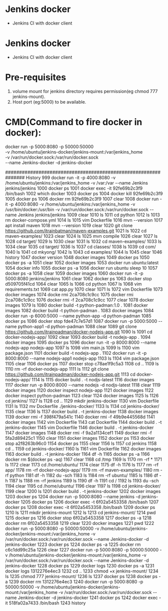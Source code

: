 # Jenkins docker
* Jenkins CI with docker client

# Jenkins docker
* Jenkins CI with docker client

# Pre-requisites

1. volume mount for jenkins directory requires permission(eg chmod 777 jenkins-mount).
2. Host port (eg:5000) to be available.
 

# CMD(Command to fire docker in docker): 
docker run -p 5000:8080 -p 50000:50000 \
           -v /home/ubuntu/jenkins-docker/jenkins-mount:/var/jenkins_home \
           -v /var/run/docker.sock:/var/run/docker.sock \
           --name Jenkins-docker -d jenkins-docker


###############################################################
History
 999  docker run -it -p 4000:8080 -v /home/ubuntu/jenkins:/var/jenkins_home -v /var:/var --name Jenkins jenkins/jenkins
 1000  docker ps
 1001  docker exec -it 92fe69b2c3f9 /bin/bash
 1002  which docker
 1003  docker ps
 1004  docker kill 92fe69b2c3f9
 1005  docker ps
 1006  docker rm 92fe69b2c3f9
 1007  clear
 1008  docker run -it -p 4000:8080 -v /home/ubuntu/jenkins:/var/jenkins_home -v /usr/bin/docker:/usr/bin -v /var/run/docker.sock:/var/run/docker.sock --name Jenkins jenkins/jenkins
 1009  clear
 1010  ls
 1011  cd python
 1012  ls
 1013  rm docker-compose.yml
 1014  ls
 1015  vim Dockerfile
 1016  mvn --version
 1017  apt install maven
 1018  mvn --version
 1019  clear
 1020  git clone https://github.com/itrainbatman/maven-examples.git
 1021  ls
 1022  cd maven-examples/
 1023  clear
 1024  ls
 1025  mvn compile
 1026  clear
 1027  ls
 1028  cd target/
 1029  ls
 1030  clear
 1031  ls
 1032  cd maven-examples/
 1033  ls
 1034  clear
 1035  cd target/
 1036  ls
 1037  cd classes/
 1038  ls
 1039  cd com/
 1040  ls
 1041  cd mkyong/
 1042  ls
 1043  cd examples/
 1044  ls
 1045  clear
 1046  history
 1047  docker version
 1048  docker images
 1049  docker ps
 1050  docker ps -a
 1051  clear
 1052  docker images
 1053  docker run ubuntu:latest
 1054  docker info
 1055  docker ps -a
 1056  docker run ubuntu sleep 10
 1057  docker ps -a
 1058  clear
 1059  docker images
 1060  docker run -it -p 5000:8080 jenkins/jenkins
 1061  clear
 1062  docker ps
 1063  docker stop d509705f41cd
 1064  clear
 1065  ls
 1066  cd python
 1067  ls
 1068  vim requirements.txt
 1069  cat app.py
 1070  clear
 1071  ls
 1072  vim Dockerfile
 1073  docker images
 1074  docke rmi 2ca708c1c9cc
 1075  docker rmi 2ca708c1c9cc
 1076  docker rmi -f 2ca708c1c9cc
 1077  clear
 1078  docker images
 1079  ls
 1080  docker build -t python-padman:1.0 .
 1081  docker images
 1082  docker build -t python-padman .
 1083  docker images
 1084  docker run -p 6000:5000 --name python-app -d python-padman
 1085  docker ps
 1086  docker stop fde47c7e57d1
 1087  docker run -p 5000:5000 --name python-app1 -d python-padman
 1088  clear
 1089  git clone https://github.com/itrainpadman/docker-nodejs-app.git
 1090  ls
 1091  cd docker-nodejs-app/
 1092  clear
 1093  docker build -t nodejs-app .
 1094  docker images
 1095  docker ps
 1096  docker run -it -p 8000:8000 --name nodejs-app nodejs-app
 1097  ls
 1098  vim main.js
 1099  ls
 1100  vim package.json
 1101  docker build -t nodejs-app .
 1102  docker run -it -p 8000:8000 --name nodejs-app1 nodejs-app
 1103  ls
 1104  vim package.json
 1105  clear
 1106  docker ps
 1107  docker stop c78ae1f9c5a3
 1108  cd ..
 1109  ls
 1110  rm -rf docker-nodejs-app
 1111  ls
 1112  git clone https://github.com/itrainpadman/docker-nodejs-app.git
 1113  cd docker-nodejs-app/
 1114  ls
 1115  docker build . -t nodjs-latest
 1116  docker images
 1117  docker run -p 8000:8000 --name nodejs -d nodjs-latest
 1118  clear
 1119  docker images
 1120  docker inspect nodejs-app
 1121  docker images
 1122  docker inspect python-padman
 1123  clear
 1124  docker images
 1125  ls
 1126  cd jenkins/
 1127  ls
 1128  cd ..
 1129  mkdir jenkins-docker
 1130  vim Dockerfile
 1131  ls
 1132  mv Dockerfile ./jenkins-docker/
 1133  ls
 1134  cd jenkins-docker/
 1135  clear
 1136  ls
 1137  docker build . -t jenkins-docker
 1138  docker images
 1139  docker rmi -f 398f479a541c
 1140  docker rmi -f 49b9e445568d
 1141  docker images
 1142  vim Dockerfile
 1143  cat Dockerfile
 1144  docker build . -t jenkins-docker
 1145  vim Dockerfile
 1146  docker build . -t jenkins-docker
 1147  docker images
 1148  docker rmi -f 9a2a1134cef1
 1149  docker rmi -f 5fa2d89425c1
 1150  clear
 1151  docker images
 1152  docker ps
 1153  docker stop a2f8263b96c0
 1154  docker ps
 1155  clear
 1156  ls
 1157  cd jenkins
 1158  cd ..
 1159  cd jenkins-docker/
 1160  ls
 1161  vim Dockerfile
 1162  docker images
 1163  docker build . -t jenkins-docker
 1164  df -h
 1165  docker ps -a
 1166  docker rm $(docker ps -aq)
 1167  clear
 1168  cd /tmp
 1169  ls
 1170  rm -rf *
 1171  ls
 1172  clear
 1173  cd /home/ubuntu/
 1174  clear
 1175  df -h
 1176  ls
 1177  rm -rf app/
 1178  rm -rf docker-nodejs-app/
 1179  rm -rf maven-examples/
 1180  rm -rf python
 1181  df -h
 1182  du -sch
 1183  ls
 1184  rm -rf ubuntu/
 1185  ls
 1186  df -h
 1187  ls
 1188  rm -rf jenkins
 1189  ls
 1190  df -h
 1191  cd /
 1192  ls
 1193  du -sch
 1194  clear
 1195  cd /home/ubuntu/
 1196  clear
 1197  ls
 1198  cd jenkins-docker/
 1199  clear
 1200  ls
 1201  docker build . -t jenkins-docker
 1202  docker images
 1203  docker ps
 1204  docker run -p 5000:8080 --name jenkins -d jenkins-docker
 1205  docker ps
 1206  docker exec -t 6f02a5453358 /bin/bash
 1207  docker ps
 1208  docker exec -it 6f02a5453358 /bin/bash
 1209  docker ps
 1210  ls
 1211  mkdir jenkins-mount
 1212  ls
 1213  cd jenkins-mount/
 1214  pwd
 1215  docker ps
 1216  docker stop 6f02a5453358
 1217  docker ps -a
 1218  docker rm 6f02a5453358
 1219  clear
 1220  docker images
 1221  pwd
 1222  docker run -p 5000:8080 -p 50000:50000            -v /home/ubuntu/jenkins-docker/jenkins-mount:/var/jenkins_home -v /var/run/docker.sock:/var/run/docker.sock            --name Jenkins-docker -d jenkins-docker
 1223  docker ps
 1224  docker ps -a
 1225  docker rm c6c1dd99c25a
 1226  clear
 1227  docker run -p 5000:8080 -p 50000:50000            -v /home/ubuntu/jenkins-docker/jenkins-mount:/var/jenkins_home            -v /var/run/docker.sock:/var/run/docker.sock            --name Jenkins-docker -d jenkins-docker
 1228  docker ps
 1229  docker logs
 1230  docker ps -a
 1231  docker logs 1312276e4ec3
 1232  cd ..
 1233  chmod +x jenkins-mount/
 1234  ls
 1235  chmod 777 jenkins-mount/
 1236  ls
 1237  docker ps
 1238  docker ps -a
 1239  docker rm 1312276e4ec3
 1240  docker run -p 5000:8080 -p 50000:50000            -v /home/ubuntu/jenkins-docker/jenkins-mount:/var/jenkins_home            -v /var/run/docker.sock:/var/run/docker.sock            --name Jenkins-docker -d jenkins-docker
 1241  docker ps
 1242  docker exec -it 518fa02a7433 /bin/bash
 1243  history
